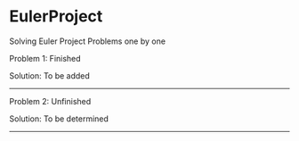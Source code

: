 # EulerProject
Solving Euler Project Problems one by one

Problem 1: Finished

Solution: To be added

---

Problem 2: Unfinished

Solution: To be determined

---
